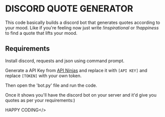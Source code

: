 # DISCORD QUOTE GENERATOR

This code basically builds a discord bot that generates quotes according to your mood. Like if you're feeling now just write *!inspirational* or *!happiness* to find a quote that lifts your mood.


## Requirements 

Install discord, requests and json using command prompt.

Generate a API Key from [API Ninjas](https://api-ninjas.com/) and replace it with `[API KEY]` and replace `[TOKEN]` with your own token.


Then open the 'bot.py' file and run the code.

Once it shows you'll have the discord bot on your server and it'd give you quotes as per your requirements:)

HAPPY CODING</>
<br>
